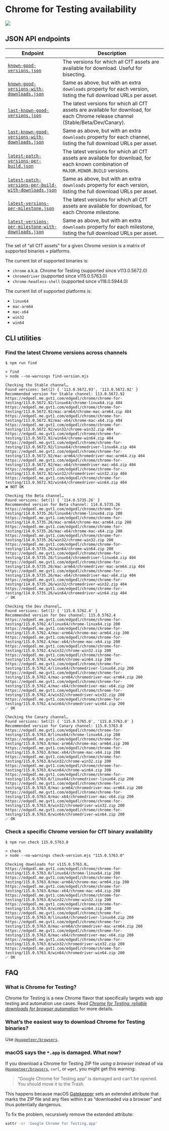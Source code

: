 # Chrome for Testing availability

![](logo.svg)

## JSON API endpoints

| Endpoint                                                                                                                                                         | Description                                                                                                                          |
| ---------------------------------------------------------------------------------------------------------------------------------------------------------------- | ------------------------------------------------------------------------------------------------------------------------------------ |
| [`known-good-versions.json`](https://googlechromelabs.github.io/chrome-for-testing/known-good-versions.json)                                                     | The versions for which all CfT assets are available for download. Useful for bisecting.                                              |
| [`known-good-versions-with-downloads.json`](https://googlechromelabs.github.io/chrome-for-testing/known-good-versions-with-downloads.json)                       | Same as above, but with an extra `downloads` property for each version, listing the full download URLs per asset.                    |
| [`last-known-good-versions.json`](https://googlechromelabs.github.io/chrome-for-testing/last-known-good-versions.json)                                           | The latest versions for which all CfT assets are available for download, for each Chrome release channel (Stable/Beta/Dev/Canary).   |
| [`last-known-good-versions-with-downloads.json`](https://googlechromelabs.github.io/chrome-for-testing/last-known-good-versions-with-downloads.json)             | Same as above, but with an extra `downloads` property for each channel, listing the full download URLs per asset.                    |
| [`latest-patch-versions-per-build.json`](https://googlechromelabs.github.io/chrome-for-testing/latest-patch-versions-per-build.json)                             | The latest versions for which all CfT assets are available for download, for each known combination of `MAJOR.MINOR.BUILD` versions. |
| [`latest-patch-versions-per-build-with-downloads.json`](https://googlechromelabs.github.io/chrome-for-testing/latest-patch-versions-per-build-with-downloads.json) | Same as above, but with an extra `downloads` property for each version, listing the full download URLs per asset.                    |
| [`latest-versions-per-milestone.json`](https://googlechromelabs.github.io/chrome-for-testing/latest-versions-per-milestone.json)                                 | The latest versions for which all CfT assets are available for download, for each Chrome milestone.                                  |
| [`latest-versions-per-milestone-with-downloads.json`](https://googlechromelabs.github.io/chrome-for-testing/latest-versions-per-milestone-with-downloads.json)   | Same as above, but with an extra `downloads` property for each milestone, listing the full download URLs per asset.                  |

The set of “all CfT assets” for a given Chrome version is a matrix of supported binaries × platforms.

The current list of supported binaries is:

- `chrome` a.k.a. Chrome for Testing (supported since v113.0.5672.0)
- `chromedriver` (supported since v115.0.5763.0)
- `chrome-headless-shell` (supported since v118.0.5944.0)

The current list of supported platforms is:

- `linux64`
- `mac-arm64`
- `mac-x64`
- `win32`
- `win64`

## CLI utilities

### Find the latest Chrome versions across channels

```
$ npm run find

> find
> node --no-warnings find-version.mjs

Checking the Stable channel…
Found versions: Set(2) { '113.0.5672.93', '113.0.5672.92' }
Recommended version for Stable channel: 113.0.5672.92
https://edgedl.me.gvt1.com/edgedl/chrome/chrome-for-testing/113.0.5672.92/linux64/chrome-linux64.zip 404
https://edgedl.me.gvt1.com/edgedl/chrome/chrome-for-testing/113.0.5672.92/mac-arm64/chrome-mac-arm64.zip 404
https://edgedl.me.gvt1.com/edgedl/chrome/chrome-for-testing/113.0.5672.92/mac-x64/chrome-mac-x64.zip 404
https://edgedl.me.gvt1.com/edgedl/chrome/chrome-for-testing/113.0.5672.92/win32/chrome-win32.zip 404
https://edgedl.me.gvt1.com/edgedl/chrome/chrome-for-testing/113.0.5672.92/win64/chrome-win64.zip 404
https://edgedl.me.gvt1.com/edgedl/chrome/chrome-for-testing/113.0.5672.92/linux64/chromedriver-linux64.zip 404
https://edgedl.me.gvt1.com/edgedl/chrome/chrome-for-testing/113.0.5672.92/mac-arm64/chromedriver-mac-arm64.zip 404
https://edgedl.me.gvt1.com/edgedl/chrome/chrome-for-testing/113.0.5672.92/mac-x64/chromedriver-mac-x64.zip 404
https://edgedl.me.gvt1.com/edgedl/chrome/chrome-for-testing/113.0.5672.92/win32/chromedriver-win32.zip 404
https://edgedl.me.gvt1.com/edgedl/chrome/chrome-for-testing/113.0.5672.92/win64/chromedriver-win64.zip 404
❌ NOT OK

Checking the Beta channel…
Found versions: Set(1) { '114.0.5735.26' }
Recommended version for Beta channel: 114.0.5735.26
https://edgedl.me.gvt1.com/edgedl/chrome/chrome-for-testing/114.0.5735.26/linux64/chrome-linux64.zip 200
https://edgedl.me.gvt1.com/edgedl/chrome/chrome-for-testing/114.0.5735.26/mac-arm64/chrome-mac-arm64.zip 200
https://edgedl.me.gvt1.com/edgedl/chrome/chrome-for-testing/114.0.5735.26/mac-x64/chrome-mac-x64.zip 200
https://edgedl.me.gvt1.com/edgedl/chrome/chrome-for-testing/114.0.5735.26/win32/chrome-win32.zip 200
https://edgedl.me.gvt1.com/edgedl/chrome/chrome-for-testing/114.0.5735.26/win64/chrome-win64.zip 200
https://edgedl.me.gvt1.com/edgedl/chrome/chrome-for-testing/114.0.5735.26/linux64/chromedriver-linux64.zip 404
https://edgedl.me.gvt1.com/edgedl/chrome/chrome-for-testing/114.0.5735.26/mac-arm64/chromedriver-mac-arm64.zip 404
https://edgedl.me.gvt1.com/edgedl/chrome/chrome-for-testing/114.0.5735.26/mac-x64/chromedriver-mac-x64.zip 404
https://edgedl.me.gvt1.com/edgedl/chrome/chrome-for-testing/114.0.5735.26/win32/chromedriver-win32.zip 404
https://edgedl.me.gvt1.com/edgedl/chrome/chrome-for-testing/114.0.5735.26/win64/chromedriver-win64.zip 404
✅ OK

Checking the Dev channel…
Found versions: Set(1) { '115.0.5762.4' }
Recommended version for Dev channel: 115.0.5762.4
https://edgedl.me.gvt1.com/edgedl/chrome/chrome-for-testing/115.0.5762.4/linux64/chrome-linux64.zip 200
https://edgedl.me.gvt1.com/edgedl/chrome/chrome-for-testing/115.0.5762.4/mac-arm64/chrome-mac-arm64.zip 200
https://edgedl.me.gvt1.com/edgedl/chrome/chrome-for-testing/115.0.5762.4/mac-x64/chrome-mac-x64.zip 200
https://edgedl.me.gvt1.com/edgedl/chrome/chrome-for-testing/115.0.5762.4/win32/chrome-win32.zip 200
https://edgedl.me.gvt1.com/edgedl/chrome/chrome-for-testing/115.0.5762.4/win64/chrome-win64.zip 200
https://edgedl.me.gvt1.com/edgedl/chrome/chrome-for-testing/115.0.5762.4/linux64/chromedriver-linux64.zip 200
https://edgedl.me.gvt1.com/edgedl/chrome/chrome-for-testing/115.0.5762.4/mac-arm64/chromedriver-mac-arm64.zip 200
https://edgedl.me.gvt1.com/edgedl/chrome/chrome-for-testing/115.0.5762.4/mac-x64/chromedriver-mac-x64.zip 200
https://edgedl.me.gvt1.com/edgedl/chrome/chrome-for-testing/115.0.5762.4/win32/chromedriver-win32.zip 200
https://edgedl.me.gvt1.com/edgedl/chrome/chrome-for-testing/115.0.5762.4/win64/chromedriver-win64.zip 200
✅ OK

Checking the Canary channel…
Found versions: Set(2) { '115.0.5765.0', '115.0.5763.0' }
Recommended version for Canary channel: 115.0.5763.0
https://edgedl.me.gvt1.com/edgedl/chrome/chrome-for-testing/115.0.5763.0/linux64/chrome-linux64.zip 200
https://edgedl.me.gvt1.com/edgedl/chrome/chrome-for-testing/115.0.5763.0/mac-arm64/chrome-mac-arm64.zip 200
https://edgedl.me.gvt1.com/edgedl/chrome/chrome-for-testing/115.0.5763.0/mac-x64/chrome-mac-x64.zip 200
https://edgedl.me.gvt1.com/edgedl/chrome/chrome-for-testing/115.0.5763.0/win32/chrome-win32.zip 200
https://edgedl.me.gvt1.com/edgedl/chrome/chrome-for-testing/115.0.5763.0/win64/chrome-win64.zip 200
https://edgedl.me.gvt1.com/edgedl/chrome/chrome-for-testing/115.0.5763.0/linux64/chromedriver-linux64.zip 200
https://edgedl.me.gvt1.com/edgedl/chrome/chrome-for-testing/115.0.5763.0/mac-arm64/chromedriver-mac-arm64.zip 200
https://edgedl.me.gvt1.com/edgedl/chrome/chrome-for-testing/115.0.5763.0/mac-x64/chromedriver-mac-x64.zip 200
https://edgedl.me.gvt1.com/edgedl/chrome/chrome-for-testing/115.0.5763.0/win32/chromedriver-win32.zip 200
https://edgedl.me.gvt1.com/edgedl/chrome/chrome-for-testing/115.0.5763.0/win64/chromedriver-win64.zip 200
✅ OK
```

### Check a specific Chrome version for CfT binary availability

```
$ npm run check 115.0.5763.0

> check
> node --no-warnings check-version.mjs "115.0.5763.0"

Checking downloads for v115.0.5763.0…
https://edgedl.me.gvt1.com/edgedl/chrome/chrome-for-testing/115.0.5763.0/linux64/chrome-linux64.zip 200
https://edgedl.me.gvt1.com/edgedl/chrome/chrome-for-testing/115.0.5763.0/mac-arm64/chrome-mac-arm64.zip 200
https://edgedl.me.gvt1.com/edgedl/chrome/chrome-for-testing/115.0.5763.0/mac-x64/chrome-mac-x64.zip 200
https://edgedl.me.gvt1.com/edgedl/chrome/chrome-for-testing/115.0.5763.0/win32/chrome-win32.zip 200
https://edgedl.me.gvt1.com/edgedl/chrome/chrome-for-testing/115.0.5763.0/win64/chrome-win64.zip 200
https://edgedl.me.gvt1.com/edgedl/chrome/chrome-for-testing/115.0.5763.0/linux64/chromedriver-linux64.zip 200
https://edgedl.me.gvt1.com/edgedl/chrome/chrome-for-testing/115.0.5763.0/mac-arm64/chromedriver-mac-arm64.zip 200
https://edgedl.me.gvt1.com/edgedl/chrome/chrome-for-testing/115.0.5763.0/mac-x64/chromedriver-mac-x64.zip 200
https://edgedl.me.gvt1.com/edgedl/chrome/chrome-for-testing/115.0.5763.0/win32/chromedriver-win32.zip 200
https://edgedl.me.gvt1.com/edgedl/chrome/chrome-for-testing/115.0.5763.0/win64/chromedriver-win64.zip 200
✅ OK
```

## FAQ

### What is Chrome for Testing?

Chrome for Testing is a new Chrome flavor that specifically targets web app testing and automation use cases. Read [_Chrome for Testing: reliable downloads for browser automation_](https://developer.chrome.com/blog/chrome-for-testing/) for more details.

### What’s the easiest way to download Chrome for Testing binaries?

Use [`@puppeteer/browsers`](https://pptr.dev/browsers-api/).

### macOS says the `*.app` is damaged. What now?

If you download a Chrome for Testing ZIP file _using a browser_ instead of via [`@puppeteer/browsers`](https://pptr.dev/browsers-api/), `curl`, or `wget`, you might get this warning:

> “Google Chrome for Testing.app” is damaged and can’t be opened. You should move it to the Trash.

This happens because macOS [Gatekeeper](https://support.apple.com/guide/security/gatekeeper-and-runtime-protection-sec5599b66df/web) sets an extended attribute that marks the ZIP file and any files within it as “downloaded via a browser” and thus potentially dangerous.

To fix the problem, recursively remove the extended attribute:

```sh
xattr -cr 'Google Chrome for Testing.app'
```
